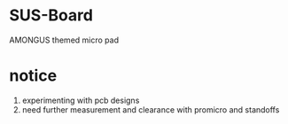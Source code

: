 # SUS-Board
AMONGUS themed micro pad

# notice
1. experimenting with pcb designs 
2. need further measurement and clearance with promicro and standoffs 
